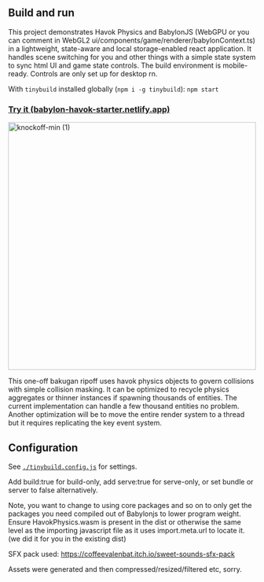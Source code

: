 ## Build and run

This project demonstrates Havok Physics and BabylonJS (WebGPU or you can comment in WebGL2 ui/components/game/renderer/babylonContext.ts) in a lightweight, state-aware and local storage-enabled react application. It handles scene switching for you and other things with a simple state system to sync html UI and game state controls. The build environment is mobile-ready. Controls are only set up for desktop rn. 

With `tinybuild` installed globally (`npm i -g tinybuild`): `npm start`

### [Try it (babylon-havok-starter.netlify.app)](https://babylon-havok-starter.netlify.app/)
<img width="504" alt="knockoff-min (1)" src="https://github.com/user-attachments/assets/5c7240a9-9348-4a63-8ee6-38393fe4ba96" />

This one-off bakugan ripoff uses havok physics objects to govern collisions with simple collision masking. It can be optimized to recycle physics aggregates or thinner instances if spawning thousands of entities. The current implementation can handle a few thousand entities no problem. Another optimization will be to move the entire render system to a thread but it requires replicating the key event system.  

## Configuration

See [`./tinybuild.config.js`](./tinybuild.config.js) for settings. 

Add build:true for build-only, add serve:true for serve-only, or set bundle or server to false alternatively.

Note, you want to change to using core packages and so on to only get the packages you need compiled out of Babylonjs to lower program weight. Ensure HavokPhysics.wasm is present in the dist or otherwise the same level as the importing javascript file as it uses import.meta.url to locate it. (we did it for you in the existing dist)

SFX pack used: https://coffeevalenbat.itch.io/sweet-sounds-sfx-pack

Assets were generated and then compressed/resized/filtered etc, sorry.

